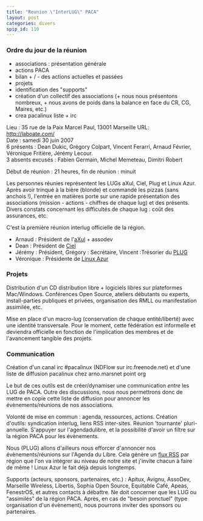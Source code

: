 ```yaml
---
title: "Reunion \"InterLUG\" PACA"
layout: post
categories: divers
spip_id: 110
---
```


### Ordre du jour de la réunion ###

- associations : présentation générale
- actions PACA
- bilan + / - des actions actuelles et passées
- projets
- identification des "supports"
- création d'un collectif des associations (+ nous nous présentons nombreux, + nous avons de poids dans la balance en face du CR, CG, Maires, etc.)
- crea pacalinux liste + irc

Lieu : 35 rue de la Paix Marcel Paul, 13001 Marseille URL: http://laboate.com/<br>
Date : samedi 30 juin 2007<br>
6 présents : Dean Dukic, Grégory Colpart, Vincent Ferarri, Arnaud Février, Véronique Fritière, Jérémy Lecour.<br>
3 absents excusés : Fabien Germain, Michel Memeteau, Dimitri Robert

Début de réunion : 21 heures, fin de réunion : minuit

Les personnes réunies représentent les LUGs aXul, Ciel, Plug et Linux Azur.
Après avoir trinqué à la bière (blonde) et commandé les pizzas (sans anchois !), l'entrée en matières porte sur une rapide présentation des associations (mission - actions - chiffres de chaque lug) et des présents. Divers constats concernant les difficultés de chaque lug : coût des assurances, etc.

C'est la première réunion interlug officielle de la région.

- Arnaud : Président de l'[aXul](http://www.axul.org/) + assodev
- Dean : Président de [Ciel](http://www.ciel.eu.org/)
- Jérémy : Président, Grégory : Secrétaire, Vincent :Trésorier du [PLUG](http://plugfr.org/)
- Véronique : Présidente de [Linux Azur](http://linux-azur.org)

### Projets ###

Distribution d'un CD distribution libre + logiciels libres sur plateformes Mac/Windows. Conférences Open Source, ateliers débutants ou experts, install-parties publiques et privées, organisation des RMLL ou manifestation assimilée, etc.

Mise en place d'un macro-lug (conservation de chaque entité/liberté) avec une identité transversale. Pour le moment, cette fédération est informelle et deviendra officielle en fonction de l'implication des membres et de l'avancement tangible des projets.

### Communication ###

Création d'un canal irc #pacalinux (NDFlow sur irc.freenode.net) et d'une liste de diffusion pacalinux chez arno.marsnet point org

Le but de ces outils est de créer/dynamiser une communication *entre* les LUG de PACA. Outre des discussions, nous nous permettrons donc de mettre en copie cette liste de diffusion pour annoncer les évènements/réunions de nos associations.

Volonté de mise en commun : agenda, ressources, actions. Création d'outils: syndication interlug, liens RSS inter-sites. Réunion 'tournante' pluri-annuelle. S'appuyer sur l'agendadulibre, et la possibilité d'avoir un filtre sur la région PACA pour les évènements.

Nous (PLUG) allons d'ailleurs nous efforcer d'annoncer nos évènements/réunions sur l'Agenda du Libre. Cela génère un [flux RSS](http://www.agendadulibre.org/rss.php?region=21) par région que l'on va intégrer au niveau de notre site et j'invite chacun à faire de même ! Linux Azur le fait déjà depuis longtemps.

Supports (acteurs, sponsors, partenaires, etc.) : Apitux, Avignu, AssoDev, Marseille Wireless, Libertis, Sophia Open Source, Equitable Café, Apeas, FenestrOS, et autres contacts à débattre. Ne doit concerner que les LUG ou "assimilés" de la région PACA. Après, en cas de "besoin ponctuel" (type organisation d'un évènement), nous pourrons inviter des sponsors ou partenaires.